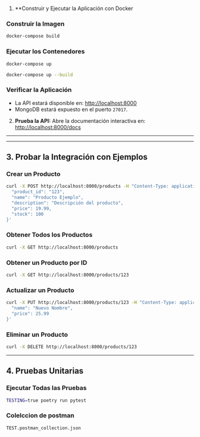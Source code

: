 
# 

1. **Construir y Ejecutar la Aplicación con Docker

### Construir la Imagen

```bash
docker-compose build
```

### Ejecutar los Contenedores

```bash
docker-compose up
```

```bash
docker-compose up --build
```

### Verificar la Aplicación

- La API estará disponible en: [http://localhost:8000](http://localhost:8000)
- MongoDB estará expuesto en el puerto `27017`.

2. **Prueba la API:**
   Abre la documentación interactiva en: [http://localhost:8000/docs](http://localhost:8000/docs)

---

---

## 3. Probar la Integración con Ejemplos

### Crear un Producto

```bash
curl -X POST http://localhost:8000/products -H "Content-Type: application/json" -d '{
  "product_id": "123",
  "name": "Producto Ejemplo",
  "description": "Descripción del producto",
  "price": 19.99,
  "stock": 100
}'
```

### Obtener Todos los Productos

```bash
curl -X GET http://localhost:8000/products
```

### Obtener un Producto por ID

```bash
curl -X GET http://localhost:8000/products/123
```

### Actualizar un Producto

```bash
curl -X PUT http://localhost:8000/products/123 -H "Content-Type: application/json" -d '{
  "name": "Nuevo Nombre",
  "price": 25.99
}'
```

### Eliminar un Producto

```bash
curl -X DELETE http://localhost:8000/products/123
```

---

## 4. Pruebas Unitarias

### Ejecutar Todas las Pruebas

```bash
TESTING=true poetry run pytest
```
### Colelccion de postman

```bash
TEST.postman_collection.json
```
